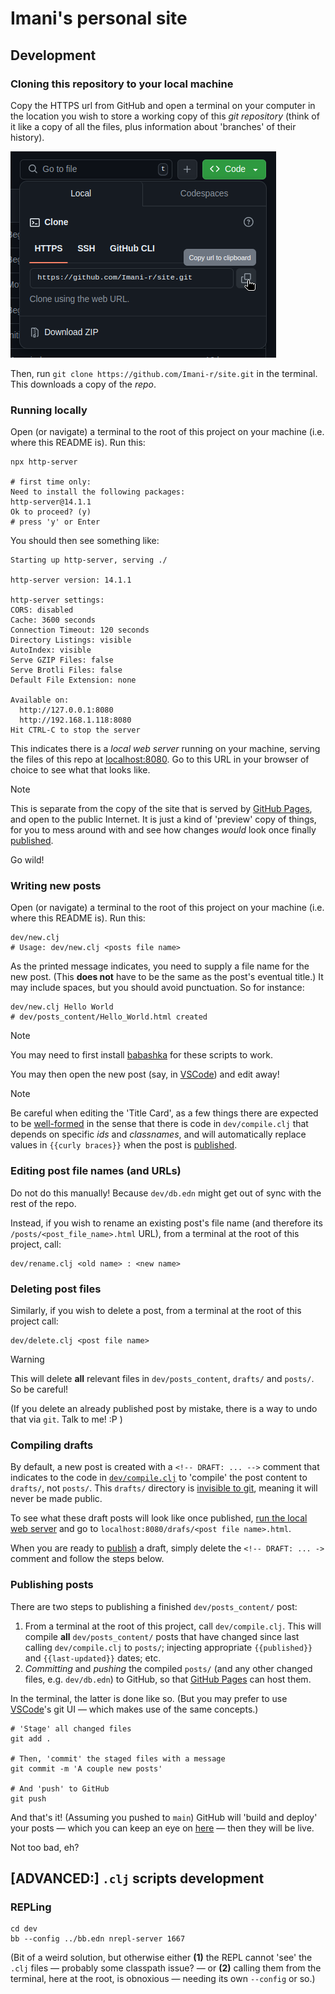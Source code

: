 # Imani's personal site

## Development

### Cloning this repository to your local machine

Copy the HTTPS url from GitHub and open a terminal on your computer in the location you wish to store a working copy of
this *git repository* (think of it like a copy of all the files, plus information about 'branches' of their history).

![](./clone.png)

Then, run `git clone https://github.com/Imani-r/site.git` in the terminal. This downloads a copy of the *repo*.

### Running locally

Open (or navigate) a terminal to the root of this project on your machine (i.e. where this README is). Run this:

```shell
npx http-server

# first time only:
Need to install the following packages:
http-server@14.1.1
Ok to proceed? (y)
# press 'y' or Enter
```

You should then see something like:

```shell
Starting up http-server, serving ./

http-server version: 14.1.1

http-server settings:
CORS: disabled
Cache: 3600 seconds
Connection Timeout: 120 seconds
Directory Listings: visible
AutoIndex: visible
Serve GZIP Files: false
Serve Brotli Files: false
Default File Extension: none

Available on:
  http://127.0.0.1:8080
  http://192.168.1.118:8080
Hit CTRL-C to stop the server
```

This indicates there is a *local web server* running on your machine, serving the files of this repo at [localhost:8080](localhost:8080).
Go to this URL in your browser of choice to see what that looks like.

> [!NOTE]
> This is separate from the copy of the site that is served by [GitHub Pages](https://pages.github.com), and open to the
> public Internet. It is just a kind of 'preview' copy of things, for you to mess around with and see how changes *would*
> look once finally [published](#Publishing_posts).
>
> Go wild!

### Writing new posts

Open (or navigate) a terminal to the root of this project on your machine (i.e. where this README is). Run this:

```shell
dev/new.clj
# Usage: dev/new.clj <posts file name>
```

As the printed message indicates, you need to supply a file name for the new post. (This **does not** have to be the
same as the post's eventual title.) It may include spaces, but you should avoid punctuation. So for instance:

```shell
dev/new.clj Hello World
# dev/posts_content/Hello_World.html created
```

> [!NOTE]
> You may need to first install [babashka](https://github.com/babashka/babashka?tab=readme-ov-file#installation) for
> these scripts to work.

You may then open the new post (say, in [VSCode](https://code.visualstudio.com/)) and edit away!

> [!NOTE]
> Be careful when editing the 'Title Card', as a few things there are expected to be [well-formed](https://en.wikipedia.org/wiki/Well-formed_formula)
> in the sense that there is code in `dev/compile.clj` that depends on specific *ids* and *classnames*, and will
> automatically replace values in `{{curly braces}}` when the post is [published](#Publishing_posts).

### Editing post file names (and URLs)

Do not do this manually! Because `dev/db.edn` might get out of sync with the rest of the repo.

Instead, if you wish to rename an existing post's file name (and therefore its `/posts/<post_file_name>.html` URL),
from a terminal at the root of this project, call:

```shell
dev/rename.clj <old name> : <new name>
```

### Deleting post files

Similarly, if you wish to delete a post, from a terminal at the root of this project call:

```shell
dev/delete.clj <post file name>
```

> [!WARNING]
> This will delete **all** relevant files in `dev/posts_content`, `drafts/` and `posts/`. So be careful!
>
> (If you delete an already published post by mistake, there is a way to undo that via `git`. Talk to me! :P )

### Compiling drafts

By default, a new post is created with a `<!-- DRAFT: ... -->` comment that indicates to the code in [`dev/compile.clj`](./dev/compile.clj)
to 'compile' the post content to `drafts/`, not `posts/`. This `drafts/` directory is [invisible to git](./.gitignore),
meaning it will never be made public.

To see what these draft posts will look like once published, [run the local web server](#Running_locally) and go to
`localhost:8080/drafs/<post file name>.html`.

When you are ready to [publish](#Publishing_posts) a draft, simply delete the `<!-- DRAFT: ... ->` comment and follow
the steps below.

### Publishing posts

There are two steps to publishing a finished `dev/posts_content/` post:
  1. From a terminal at the root of this project, call `dev/compile.clj`. This will compile **all** `dev/posts_content/`
     posts that have changed since last calling `dev/compile.clj` to `posts/`; injecting appropriate `{{published}}` and
     `{{last-updated}}` dates; etc.
  2. *Committing* and *pushing* the compiled `posts/` (and any other changed files, e.g. `dev/db.edn`) to GitHub, so that 
     [GitHub Pages](https://pages.github.com) can host them.

In the terminal, the latter is done like so. (But you may prefer to use [VSCode](https://code.visualstudio.com/)'s git
UI — which makes use of the same concepts.)

```shell
# 'Stage' all changed files
git add .

# Then, 'commit' the staged files with a message
git commit -m 'A couple new posts'

# And 'push' to GitHub
git push
```

And that's it! (Assuming you pushed to `main`) GitHub will 'build and deploy' your posts — which you can keep an eye on
[here](https://github.com/Imani-r/site/actions) — then they will be live.

Not too bad, eh?

## [ADVANCED:] `.clj` scripts development

### REPLing

```shell
cd dev
bb --config ../bb.edn nrepl-server 1667
```

(Bit of a weird solution, but otherwise either **(1)** the REPL cannot 'see' the `.clj` files — probably some classpath
issue? — or **(2)** calling them from the terminal, here at the root, is obnoxious — needing its own `--config` or so.)
